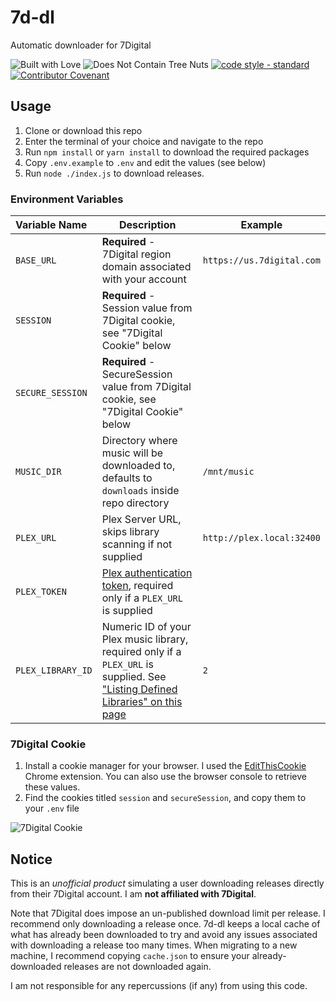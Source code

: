 # 7d-dl

Automatic downloader for 7Digital

![Built with Love](https://img.shields.io/badge/built%20with-%E2%99%A5-blue?style=for-the-badge&labelColor=e26e32&color=d05e30) ![Does Not Contain Tree Nuts](https://img.shields.io/badge/does%20not%20contain-tree%20nuts-blue?style=for-the-badge&labelColor=3ec4f0&color=3a9ad2) [![code style - standard](https://img.shields.io/badge/code%20style-standard-green?style=for-the-badge&labelColor=90c96d&color=439b5e)](https://standardjs.com/) [![Contributor Covenant](https://img.shields.io/badge/contributor%20covenant-2.1-violet?style=for-the-badge&labelColor=892aa1&color=5d0f70)](https://github.com/kobitate/7d-dl/blob/main/CODE_OF_CONDUCT.md)

## Usage

1. Clone or download this repo
2. Enter the terminal of your choice and navigate to the repo
3. Run `npm install` or `yarn install` to download the required packages
4. Copy `.env.example` to `.env` and edit the values (see below)
5. Run `node ./index.js` to download releases.

### Environment Variables

| Variable Name   | Description | Example |
|:----------------|-------------|---------|
| `BASE_URL`        | **Required** - 7Digital region domain associated with your account | `https://us.7digital.com` |
| `SESSION`         | **Required** - Session value from 7Digital cookie, see "7Digital Cookie" below | |
| `SECURE_SESSION`  | **Required** - SecureSession value from 7Digital cookie, see "7Digital Cookie" below | |
| `MUSIC_DIR`       | Directory where music will be downloaded to, defaults to `downloads` inside repo directory | `/mnt/music` |
| `PLEX_URL`        | Plex Server URL, skips library scanning if not supplied | `http://plex.local:32400` |
| `PLEX_TOKEN`      | [Plex authentication token](https://support.plex.tv/articles/204059436-finding-an-authentication-token-x-plex-token/), required only if a `PLEX_URL` is supplied | |
| `PLEX_LIBRARY_ID` | Numeric ID of your Plex music library, required only if a `PLEX_URL` is supplied. See ["Listing Defined Libraries" on this page](https://support.plex.tv/articles/201638786-plex-media-server-url-commands/) | `2` |

### 7Digital Cookie

1. Install a cookie manager for your browser. I used the [EditThisCookie](https://chrome.google.com/webstore/detail/editthiscookie/fngmhnnpilhplaeedifhccceomclgfbg) Chrome extension. You can also use the browser console to retrieve these values.
2. Find the cookies titled `session` and `secureSession`, and copy them to your `.env` file

![7Digital Cookie](https://i.imgur.com/pddiuLy.png)

## Notice

This is an *unofficial product* simulating a user downloading releases directly from their 7Digital account. I am **not affiliated with 7Digital**. 

Note that 7Digital does impose an un-published download limit per release. I recommend only downloading a release once. 7d-dl keeps a local cache of what has already been downloaded to try and avoid any issues associated with downloading a release too many times. When migrating to a new machine, I recommend copying `cache.json` to ensure your already-downloaded releases are not downloaded again.

I am not responsible for any repercussions (if any) from using this code.
